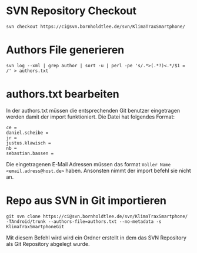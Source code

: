 # SVN Repository Checkout
`svn checkout https://ci@svn.bornholdtlee.de/svn/KlimaTraxSmartphone/` 

# Authors File generieren
`svn log --xml | grep author | sort -u | perl -pe 's/.*>(.*?)<.*/$1 = /' > authors.txt`

# authors.txt bearbeiten
In der authors.txt müssen die entsprechenden Git benutzer eingetragen werden damit der import funktioniert. Die Datei hat folgendes Format:

    ce = 
    daniel.scheibe = 
    jr =
    justus.klawisch = 
    nb = 
    sebastian.bassen = 

Die eingetragenen E-Mail Adressen müssen das format `Voller Name <email.adress@host.de>` haben. Ansonsten nimmt der import befehl sie nicht an.

# Repo aus SVN in Git importieren
`git svn clone https://ci@svn.bornholdtlee.de/svn/KlimaTraxSmartphone/ -TAndroid/trunk --authors-file=authors.txt --no-metadata -s KlimaTraxSmartphoneGit`

Mit diesem Befehl wird wird ein Ordner erstellt in dem das SVN Repository als Git Repository abgelegt wurde.